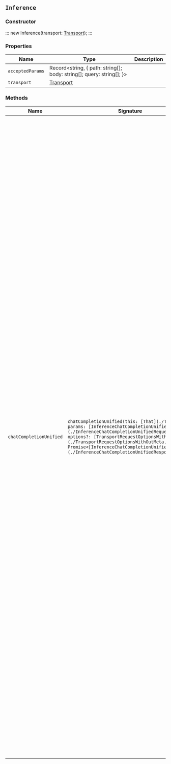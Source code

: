## `Inference`

### Constructor

:::
new Inference(transport: [Transport](./Transport.md));
:::

### Properties

| Name | Type | Description |
| - | - | - |
| `acceptedParams` | Record<string, { path: string[]; body: string[]; query: string[]; }> | &nbsp; |
| `transport` | [Transport](./Transport.md) | &nbsp; |

### Methods

| Name | Signature | Description |
| - | - | - |
| `chatCompletionUnified` | `chatCompletionUnified(this: [That](./That.md), params: [InferenceChatCompletionUnifiedRequest](./InferenceChatCompletionUnifiedRequest.md), options?: [TransportRequestOptionsWithOutMeta](./TransportRequestOptionsWithOutMeta.md)): Promise<[InferenceChatCompletionUnifiedResponse](./InferenceChatCompletionUnifiedResponse.md)>;` | Perform chat completion inference The chat completion inference API enables real-time responses for chat completion tasks by delivering answers incrementally, reducing response times during computation. It only works with the `chat_completion` task type for `openai` and `elastic` inference services. IMPORTANT: The inference APIs enable you to use certain services, such as built-in machine learning models (ELSER, E5), models uploaded through Eland, Cohere, OpenAI, Azure, Google AI Studio, Google Vertex AI, Anthropic, Watsonx.ai, or Hugging Face. For built-in models and models uploaded through Eland, the inference APIs offer an alternative way to use and manage trained models. However, if you do not plan to use the inference APIs to use these models or if you want to use non-NLP models, use the machine learning trained model APIs. NOTE: The `chat_completion` task type is only available within the _stream API and only supports streaming. The Chat completion inference API and the Stream inference API differ in their response structure and capabilities. The Chat completion inference API provides more comprehensive customization options through more fields and function calling support. If you use the `openai` service or the `elastic` service, use the Chat completion inference API. || `chatCompletionUnified` | `chatCompletionUnified(this: [That](./That.md), params: [InferenceChatCompletionUnifiedRequest](./InferenceChatCompletionUnifiedRequest.md), options?: [TransportRequestOptionsWithMeta](./TransportRequestOptionsWithMeta.md)): Promise<[TransportResult](./TransportResult.md)<[InferenceChatCompletionUnifiedResponse](./InferenceChatCompletionUnifiedResponse.md), unknown>>;` | &nbsp; || `chatCompletionUnified` | `chatCompletionUnified(this: [That](./That.md), params: [InferenceChatCompletionUnifiedRequest](./InferenceChatCompletionUnifiedRequest.md), options?: [TransportRequestOptions](./TransportRequestOptions.md)): Promise<[InferenceChatCompletionUnifiedResponse](./InferenceChatCompletionUnifiedResponse.md)>;` | &nbsp; || `completion` | `completion(this: [That](./That.md), params: [InferenceCompletionRequest](./InferenceCompletionRequest.md), options?: [TransportRequestOptionsWithOutMeta](./TransportRequestOptionsWithOutMeta.md)): Promise<[InferenceCompletionResponse](./InferenceCompletionResponse.md)>;` | Perform completion inference on the service || `completion` | `completion(this: [That](./That.md), params: [InferenceCompletionRequest](./InferenceCompletionRequest.md), options?: [TransportRequestOptionsWithMeta](./TransportRequestOptionsWithMeta.md)): Promise<[TransportResult](./TransportResult.md)<[InferenceCompletionResponse](./InferenceCompletionResponse.md), unknown>>;` | &nbsp; || `completion` | `completion(this: [That](./That.md), params: [InferenceCompletionRequest](./InferenceCompletionRequest.md), options?: [TransportRequestOptions](./TransportRequestOptions.md)): Promise<[InferenceCompletionResponse](./InferenceCompletionResponse.md)>;` | &nbsp; || `delete` | `delete(this: [That](./That.md), params: [InferenceDeleteRequest](./InferenceDeleteRequest.md), options?: [TransportRequestOptionsWithOutMeta](./TransportRequestOptionsWithOutMeta.md)): Promise<[InferenceDeleteResponse](./InferenceDeleteResponse.md)>;` | Delete an inference endpoint || `delete` | `delete(this: [That](./That.md), params: [InferenceDeleteRequest](./InferenceDeleteRequest.md), options?: [TransportRequestOptionsWithMeta](./TransportRequestOptionsWithMeta.md)): Promise<[TransportResult](./TransportResult.md)<[InferenceDeleteResponse](./InferenceDeleteResponse.md), unknown>>;` | &nbsp; || `delete` | `delete(this: [That](./That.md), params: [InferenceDeleteRequest](./InferenceDeleteRequest.md), options?: [TransportRequestOptions](./TransportRequestOptions.md)): Promise<[InferenceDeleteResponse](./InferenceDeleteResponse.md)>;` | &nbsp; || `get` | `get(this: [That](./That.md), params?: [InferenceGetRequest](./InferenceGetRequest.md), options?: [TransportRequestOptionsWithOutMeta](./TransportRequestOptionsWithOutMeta.md)): Promise<[InferenceGetResponse](./InferenceGetResponse.md)>;` | Get an inference endpoint || `get` | `get(this: [That](./That.md), params?: [InferenceGetRequest](./InferenceGetRequest.md), options?: [TransportRequestOptionsWithMeta](./TransportRequestOptionsWithMeta.md)): Promise<[TransportResult](./TransportResult.md)<[InferenceGetResponse](./InferenceGetResponse.md), unknown>>;` | &nbsp; || `get` | `get(this: [That](./That.md), params?: [InferenceGetRequest](./InferenceGetRequest.md), options?: [TransportRequestOptions](./TransportRequestOptions.md)): Promise<[InferenceGetResponse](./InferenceGetResponse.md)>;` | &nbsp; || `inference` | `inference(this: [That](./That.md), params: [InferenceInferenceRequest](./InferenceInferenceRequest.md), options?: [TransportRequestOptionsWithOutMeta](./TransportRequestOptionsWithOutMeta.md)): Promise<[InferenceInferenceResponse](./InferenceInferenceResponse.md)>;` | Perform inference on the service. This API enables you to use machine learning models to perform specific tasks on data that you provide as an input. It returns a response with the results of the tasks. The inference endpoint you use can perform one specific task that has been defined when the endpoint was created with the create inference API. For details about using this API with a service, such as Amazon Bedrock, Anthropic, or HuggingFace, refer to the service-specific documentation. > info > The inference APIs enable you to use certain services, such as built-in machine learning models (ELSER, E5), models uploaded through Eland, Cohere, OpenAI, Azure, Google AI Studio, Google Vertex AI, Anthropic, Watsonx.ai, or Hugging Face. For built-in models and models uploaded through Eland, the inference APIs offer an alternative way to use and manage trained models. However, if you do not plan to use the inference APIs to use these models or if you want to use non-NLP models, use the machine learning trained model APIs. || `inference` | `inference(this: [That](./That.md), params: [InferenceInferenceRequest](./InferenceInferenceRequest.md), options?: [TransportRequestOptionsWithMeta](./TransportRequestOptionsWithMeta.md)): Promise<[TransportResult](./TransportResult.md)<[InferenceInferenceResponse](./InferenceInferenceResponse.md), unknown>>;` | &nbsp; || `inference` | `inference(this: [That](./That.md), params: [InferenceInferenceRequest](./InferenceInferenceRequest.md), options?: [TransportRequestOptions](./TransportRequestOptions.md)): Promise<[InferenceInferenceResponse](./InferenceInferenceResponse.md)>;` | &nbsp; || `put` | `put(this: [That](./That.md), params: [InferencePutRequest](./InferencePutRequest.md), options?: [TransportRequestOptionsWithOutMeta](./TransportRequestOptionsWithOutMeta.md)): Promise<[InferencePutResponse](./InferencePutResponse.md)>;` | Create an inference endpoint. IMPORTANT: The inference APIs enable you to use certain services, such as built-in machine learning models (ELSER, E5), models uploaded through Eland, Cohere, OpenAI, Mistral, Azure OpenAI, Google AI Studio, Google Vertex AI, Anthropic, Watsonx.ai, or Hugging Face. For built-in models and models uploaded through Eland, the inference APIs offer an alternative way to use and manage trained models. However, if you do not plan to use the inference APIs to use these models or if you want to use non-NLP models, use the machine learning trained model APIs. || `put` | `put(this: [That](./That.md), params: [InferencePutRequest](./InferencePutRequest.md), options?: [TransportRequestOptionsWithMeta](./TransportRequestOptionsWithMeta.md)): Promise<[TransportResult](./TransportResult.md)<[InferencePutResponse](./InferencePutResponse.md), unknown>>;` | &nbsp; || `put` | `put(this: [That](./That.md), params: [InferencePutRequest](./InferencePutRequest.md), options?: [TransportRequestOptions](./TransportRequestOptions.md)): Promise<[InferencePutResponse](./InferencePutResponse.md)>;` | &nbsp; || `putAlibabacloud` | `putAlibabacloud(this: [That](./That.md), params: [InferencePutAlibabacloudRequest](./InferencePutAlibabacloudRequest.md), options?: [TransportRequestOptionsWithOutMeta](./TransportRequestOptionsWithOutMeta.md)): Promise<[InferencePutAlibabacloudResponse](./InferencePutAlibabacloudResponse.md)>;` | Create an AlibabaCloud AI Search inference endpoint. Create an inference endpoint to perform an inference task with the `alibabacloud-ai-search` service. || `putAlibabacloud` | `putAlibabacloud(this: [That](./That.md), params: [InferencePutAlibabacloudRequest](./InferencePutAlibabacloudRequest.md), options?: [TransportRequestOptionsWithMeta](./TransportRequestOptionsWithMeta.md)): Promise<[TransportResult](./TransportResult.md)<[InferencePutAlibabacloudResponse](./InferencePutAlibabacloudResponse.md), unknown>>;` | &nbsp; || `putAlibabacloud` | `putAlibabacloud(this: [That](./That.md), params: [InferencePutAlibabacloudRequest](./InferencePutAlibabacloudRequest.md), options?: [TransportRequestOptions](./TransportRequestOptions.md)): Promise<[InferencePutAlibabacloudResponse](./InferencePutAlibabacloudResponse.md)>;` | &nbsp; || `putAmazonbedrock` | `putAmazonbedrock(this: [That](./That.md), params: [InferencePutAmazonbedrockRequest](./InferencePutAmazonbedrockRequest.md), options?: [TransportRequestOptionsWithOutMeta](./TransportRequestOptionsWithOutMeta.md)): Promise<[InferencePutAmazonbedrockResponse](./InferencePutAmazonbedrockResponse.md)>;` | Create an Amazon Bedrock inference endpoint. Creates an inference endpoint to perform an inference task with the `amazonbedrock` service. > info > You need to provide the access and secret keys only once, during the inference model creation. The get inference API does not retrieve your access or secret keys. After creating the inference model, you cannot change the associated key pairs. If you want to use a different access and secret key pair, delete the inference model and recreate it with the same name and the updated keys. || `putAmazonbedrock` | `putAmazonbedrock(this: [That](./That.md), params: [InferencePutAmazonbedrockRequest](./InferencePutAmazonbedrockRequest.md), options?: [TransportRequestOptionsWithMeta](./TransportRequestOptionsWithMeta.md)): Promise<[TransportResult](./TransportResult.md)<[InferencePutAmazonbedrockResponse](./InferencePutAmazonbedrockResponse.md), unknown>>;` | &nbsp; || `putAmazonbedrock` | `putAmazonbedrock(this: [That](./That.md), params: [InferencePutAmazonbedrockRequest](./InferencePutAmazonbedrockRequest.md), options?: [TransportRequestOptions](./TransportRequestOptions.md)): Promise<[InferencePutAmazonbedrockResponse](./InferencePutAmazonbedrockResponse.md)>;` | &nbsp; || `putAnthropic` | `putAnthropic(this: [That](./That.md), params: [InferencePutAnthropicRequest](./InferencePutAnthropicRequest.md), options?: [TransportRequestOptionsWithOutMeta](./TransportRequestOptionsWithOutMeta.md)): Promise<[InferencePutAnthropicResponse](./InferencePutAnthropicResponse.md)>;` | Create an Anthropic inference endpoint. Create an inference endpoint to perform an inference task with the `anthropic` service. || `putAnthropic` | `putAnthropic(this: [That](./That.md), params: [InferencePutAnthropicRequest](./InferencePutAnthropicRequest.md), options?: [TransportRequestOptionsWithMeta](./TransportRequestOptionsWithMeta.md)): Promise<[TransportResult](./TransportResult.md)<[InferencePutAnthropicResponse](./InferencePutAnthropicResponse.md), unknown>>;` | &nbsp; || `putAnthropic` | `putAnthropic(this: [That](./That.md), params: [InferencePutAnthropicRequest](./InferencePutAnthropicRequest.md), options?: [TransportRequestOptions](./TransportRequestOptions.md)): Promise<[InferencePutAnthropicResponse](./InferencePutAnthropicResponse.md)>;` | &nbsp; || `putAzureaistudio` | `putAzureaistudio(this: [That](./That.md), params: [InferencePutAzureaistudioRequest](./InferencePutAzureaistudioRequest.md), options?: [TransportRequestOptionsWithOutMeta](./TransportRequestOptionsWithOutMeta.md)): Promise<[InferencePutAzureaistudioResponse](./InferencePutAzureaistudioResponse.md)>;` | Create an Azure AI studio inference endpoint. Create an inference endpoint to perform an inference task with the `azureaistudio` service. || `putAzureaistudio` | `putAzureaistudio(this: [That](./That.md), params: [InferencePutAzureaistudioRequest](./InferencePutAzureaistudioRequest.md), options?: [TransportRequestOptionsWithMeta](./TransportRequestOptionsWithMeta.md)): Promise<[TransportResult](./TransportResult.md)<[InferencePutAzureaistudioResponse](./InferencePutAzureaistudioResponse.md), unknown>>;` | &nbsp; || `putAzureaistudio` | `putAzureaistudio(this: [That](./That.md), params: [InferencePutAzureaistudioRequest](./InferencePutAzureaistudioRequest.md), options?: [TransportRequestOptions](./TransportRequestOptions.md)): Promise<[InferencePutAzureaistudioResponse](./InferencePutAzureaistudioResponse.md)>;` | &nbsp; || `putAzureopenai` | `putAzureopenai(this: [That](./That.md), params: [InferencePutAzureopenaiRequest](./InferencePutAzureopenaiRequest.md), options?: [TransportRequestOptionsWithOutMeta](./TransportRequestOptionsWithOutMeta.md)): Promise<[InferencePutAzureopenaiResponse](./InferencePutAzureopenaiResponse.md)>;` | Create an Azure OpenAI inference endpoint. Create an inference endpoint to perform an inference task with the `azureopenai` service. The list of chat completion models that you can choose from in your Azure OpenAI deployment include: * [GPT-4 and GPT-4 Turbo models](https://learn.microsoft.com/en-us/azure/ai-services/openai/concepts/models?tabs=global-standard%2Cstandard-chat-completions#gpt-4-and-gpt-4-turbo-models) * [GPT-3.5](https://learn.microsoft.com/en-us/azure/ai-services/openai/concepts/models?tabs=global-standard%2Cstandard-chat-completions#gpt-35) The list of embeddings models that you can choose from in your deployment can be found in the [Azure models documentation](https://learn.microsoft.com/en-us/azure/ai-services/openai/concepts/models?tabs=global-standard%2Cstandard-chat-completions#embeddings). || `putAzureopenai` | `putAzureopenai(this: [That](./That.md), params: [InferencePutAzureopenaiRequest](./InferencePutAzureopenaiRequest.md), options?: [TransportRequestOptionsWithMeta](./TransportRequestOptionsWithMeta.md)): Promise<[TransportResult](./TransportResult.md)<[InferencePutAzureopenaiResponse](./InferencePutAzureopenaiResponse.md), unknown>>;` | &nbsp; || `putAzureopenai` | `putAzureopenai(this: [That](./That.md), params: [InferencePutAzureopenaiRequest](./InferencePutAzureopenaiRequest.md), options?: [TransportRequestOptions](./TransportRequestOptions.md)): Promise<[InferencePutAzureopenaiResponse](./InferencePutAzureopenaiResponse.md)>;` | &nbsp; || `putCohere` | `putCohere(this: [That](./That.md), params: [InferencePutCohereRequest](./InferencePutCohereRequest.md), options?: [TransportRequestOptionsWithOutMeta](./TransportRequestOptionsWithOutMeta.md)): Promise<[InferencePutCohereResponse](./InferencePutCohereResponse.md)>;` | Create a Cohere inference endpoint. Create an inference endpoint to perform an inference task with the `cohere` service. || `putCohere` | `putCohere(this: [That](./That.md), params: [InferencePutCohereRequest](./InferencePutCohereRequest.md), options?: [TransportRequestOptionsWithMeta](./TransportRequestOptionsWithMeta.md)): Promise<[TransportResult](./TransportResult.md)<[InferencePutCohereResponse](./InferencePutCohereResponse.md), unknown>>;` | &nbsp; || `putCohere` | `putCohere(this: [That](./That.md), params: [InferencePutCohereRequest](./InferencePutCohereRequest.md), options?: [TransportRequestOptions](./TransportRequestOptions.md)): Promise<[InferencePutCohereResponse](./InferencePutCohereResponse.md)>;` | &nbsp; || `putElasticsearch` | `putElasticsearch(this: [That](./That.md), params: [InferencePutElasticsearchRequest](./InferencePutElasticsearchRequest.md), options?: [TransportRequestOptionsWithOutMeta](./TransportRequestOptionsWithOutMeta.md)): Promise<[InferencePutElasticsearchResponse](./InferencePutElasticsearchResponse.md)>;` | Create an Elasticsearch inference endpoint. Create an inference endpoint to perform an inference task with the `elasticsearch` service. > info > Your Elasticsearch deployment contains preconfigured ELSER and E5 inference endpoints, you only need to create the enpoints using the API if you want to customize the settings. If you use the ELSER or the E5 model through the `elasticsearch` service, the API request will automatically download and deploy the model if it isn't downloaded yet. > info > You might see a 502 bad gateway error in the response when using the Kibana Console. This error usually just reflects a timeout, while the model downloads in the background. You can check the download progress in the Machine Learning UI. If using the Python client, you can set the timeout parameter to a higher value. After creating the endpoint, wait for the model deployment to complete before using it. To verify the deployment status, use the get trained model statistics API. Look for `"state": "fully_allocated"` in the response and ensure that the `"allocation_count"` matches the `"target_allocation_count"`. Avoid creating multiple endpoints for the same model unless required, as each endpoint consumes significant resources. || `putElasticsearch` | `putElasticsearch(this: [That](./That.md), params: [InferencePutElasticsearchRequest](./InferencePutElasticsearchRequest.md), options?: [TransportRequestOptionsWithMeta](./TransportRequestOptionsWithMeta.md)): Promise<[TransportResult](./TransportResult.md)<[InferencePutElasticsearchResponse](./InferencePutElasticsearchResponse.md), unknown>>;` | &nbsp; || `putElasticsearch` | `putElasticsearch(this: [That](./That.md), params: [InferencePutElasticsearchRequest](./InferencePutElasticsearchRequest.md), options?: [TransportRequestOptions](./TransportRequestOptions.md)): Promise<[InferencePutElasticsearchResponse](./InferencePutElasticsearchResponse.md)>;` | &nbsp; || `putElser` | `putElser(this: [That](./That.md), params: [InferencePutElserRequest](./InferencePutElserRequest.md), options?: [TransportRequestOptionsWithOutMeta](./TransportRequestOptionsWithOutMeta.md)): Promise<[InferencePutElserResponse](./InferencePutElserResponse.md)>;` | Create an ELSER inference endpoint. Create an inference endpoint to perform an inference task with the `elser` service. You can also deploy ELSER by using the Elasticsearch inference integration. > info > Your Elasticsearch deployment contains a preconfigured ELSER inference endpoint, you only need to create the enpoint using the API if you want to customize the settings. The API request will automatically download and deploy the ELSER model if it isn't already downloaded. > info > You might see a 502 bad gateway error in the response when using the Kibana Console. This error usually just reflects a timeout, while the model downloads in the background. You can check the download progress in the Machine Learning UI. If using the Python client, you can set the timeout parameter to a higher value. After creating the endpoint, wait for the model deployment to complete before using it. To verify the deployment status, use the get trained model statistics API. Look for `"state": "fully_allocated"` in the response and ensure that the `"allocation_count"` matches the `"target_allocation_count"`. Avoid creating multiple endpoints for the same model unless required, as each endpoint consumes significant resources. || `putElser` | `putElser(this: [That](./That.md), params: [InferencePutElserRequest](./InferencePutElserRequest.md), options?: [TransportRequestOptionsWithMeta](./TransportRequestOptionsWithMeta.md)): Promise<[TransportResult](./TransportResult.md)<[InferencePutElserResponse](./InferencePutElserResponse.md), unknown>>;` | &nbsp; || `putElser` | `putElser(this: [That](./That.md), params: [InferencePutElserRequest](./InferencePutElserRequest.md), options?: [TransportRequestOptions](./TransportRequestOptions.md)): Promise<[InferencePutElserResponse](./InferencePutElserResponse.md)>;` | &nbsp; || `putGoogleaistudio` | `putGoogleaistudio(this: [That](./That.md), params: [InferencePutGoogleaistudioRequest](./InferencePutGoogleaistudioRequest.md), options?: [TransportRequestOptionsWithOutMeta](./TransportRequestOptionsWithOutMeta.md)): Promise<[InferencePutGoogleaistudioResponse](./InferencePutGoogleaistudioResponse.md)>;` | Create an Google AI Studio inference endpoint. Create an inference endpoint to perform an inference task with the `googleaistudio` service. || `putGoogleaistudio` | `putGoogleaistudio(this: [That](./That.md), params: [InferencePutGoogleaistudioRequest](./InferencePutGoogleaistudioRequest.md), options?: [TransportRequestOptionsWithMeta](./TransportRequestOptionsWithMeta.md)): Promise<[TransportResult](./TransportResult.md)<[InferencePutGoogleaistudioResponse](./InferencePutGoogleaistudioResponse.md), unknown>>;` | &nbsp; || `putGoogleaistudio` | `putGoogleaistudio(this: [That](./That.md), params: [InferencePutGoogleaistudioRequest](./InferencePutGoogleaistudioRequest.md), options?: [TransportRequestOptions](./TransportRequestOptions.md)): Promise<[InferencePutGoogleaistudioResponse](./InferencePutGoogleaistudioResponse.md)>;` | &nbsp; || `putGooglevertexai` | `putGooglevertexai(this: [That](./That.md), params: [InferencePutGooglevertexaiRequest](./InferencePutGooglevertexaiRequest.md), options?: [TransportRequestOptionsWithOutMeta](./TransportRequestOptionsWithOutMeta.md)): Promise<[InferencePutGooglevertexaiResponse](./InferencePutGooglevertexaiResponse.md)>;` | Create a Google Vertex AI inference endpoint. Create an inference endpoint to perform an inference task with the `googlevertexai` service. || `putGooglevertexai` | `putGooglevertexai(this: [That](./That.md), params: [InferencePutGooglevertexaiRequest](./InferencePutGooglevertexaiRequest.md), options?: [TransportRequestOptionsWithMeta](./TransportRequestOptionsWithMeta.md)): Promise<[TransportResult](./TransportResult.md)<[InferencePutGooglevertexaiResponse](./InferencePutGooglevertexaiResponse.md), unknown>>;` | &nbsp; || `putGooglevertexai` | `putGooglevertexai(this: [That](./That.md), params: [InferencePutGooglevertexaiRequest](./InferencePutGooglevertexaiRequest.md), options?: [TransportRequestOptions](./TransportRequestOptions.md)): Promise<[InferencePutGooglevertexaiResponse](./InferencePutGooglevertexaiResponse.md)>;` | &nbsp; || `putHuggingFace` | `putHuggingFace(this: [That](./That.md), params: [InferencePutHuggingFaceRequest](./InferencePutHuggingFaceRequest.md), options?: [TransportRequestOptionsWithOutMeta](./TransportRequestOptionsWithOutMeta.md)): Promise<[InferencePutHuggingFaceResponse](./InferencePutHuggingFaceResponse.md)>;` | Create a Hugging Face inference endpoint. Create an inference endpoint to perform an inference task with the `hugging_face` service. You must first create an inference endpoint on the Hugging Face endpoint page to get an endpoint URL. Select the model you want to use on the new endpoint creation page (for example `intfloat/e5-small-v2`), then select the sentence embeddings task under the advanced configuration section. Create the endpoint and copy the URL after the endpoint initialization has been finished. The following models are recommended for the Hugging Face service: * `all-MiniLM-L6-v2` * `all-MiniLM-L12-v2` * `all-mpnet-base-v2` * `e5-base-v2` * `e5-small-v2` * `multilingual-e5-base` * `multilingual-e5-small` || `putHuggingFace` | `putHuggingFace(this: [That](./That.md), params: [InferencePutHuggingFaceRequest](./InferencePutHuggingFaceRequest.md), options?: [TransportRequestOptionsWithMeta](./TransportRequestOptionsWithMeta.md)): Promise<[TransportResult](./TransportResult.md)<[InferencePutHuggingFaceResponse](./InferencePutHuggingFaceResponse.md), unknown>>;` | &nbsp; || `putHuggingFace` | `putHuggingFace(this: [That](./That.md), params: [InferencePutHuggingFaceRequest](./InferencePutHuggingFaceRequest.md), options?: [TransportRequestOptions](./TransportRequestOptions.md)): Promise<[InferencePutHuggingFaceResponse](./InferencePutHuggingFaceResponse.md)>;` | &nbsp; || `putJinaai` | `putJinaai(this: [That](./That.md), params: [InferencePutJinaaiRequest](./InferencePutJinaaiRequest.md), options?: [TransportRequestOptionsWithOutMeta](./TransportRequestOptionsWithOutMeta.md)): Promise<[InferencePutJinaaiResponse](./InferencePutJinaaiResponse.md)>;` | Create an JinaAI inference endpoint. Create an inference endpoint to perform an inference task with the `jinaai` service. To review the available `rerank` models, refer to < https://jina.ai/reranker > . To review the available `text_embedding` models, refer to the < https://jina.ai/embeddings/ > . || `putJinaai` | `putJinaai(this: [That](./That.md), params: [InferencePutJinaaiRequest](./InferencePutJinaaiRequest.md), options?: [TransportRequestOptionsWithMeta](./TransportRequestOptionsWithMeta.md)): Promise<[TransportResult](./TransportResult.md)<[InferencePutJinaaiResponse](./InferencePutJinaaiResponse.md), unknown>>;` | &nbsp; || `putJinaai` | `putJinaai(this: [That](./That.md), params: [InferencePutJinaaiRequest](./InferencePutJinaaiRequest.md), options?: [TransportRequestOptions](./TransportRequestOptions.md)): Promise<[InferencePutJinaaiResponse](./InferencePutJinaaiResponse.md)>;` | &nbsp; || `putMistral` | `putMistral(this: [That](./That.md), params: [InferencePutMistralRequest](./InferencePutMistralRequest.md), options?: [TransportRequestOptionsWithOutMeta](./TransportRequestOptionsWithOutMeta.md)): Promise<[InferencePutMistralResponse](./InferencePutMistralResponse.md)>;` | Create a Mistral inference endpoint. Creates an inference endpoint to perform an inference task with the `mistral` service. || `putMistral` | `putMistral(this: [That](./That.md), params: [InferencePutMistralRequest](./InferencePutMistralRequest.md), options?: [TransportRequestOptionsWithMeta](./TransportRequestOptionsWithMeta.md)): Promise<[TransportResult](./TransportResult.md)<[InferencePutMistralResponse](./InferencePutMistralResponse.md), unknown>>;` | &nbsp; || `putMistral` | `putMistral(this: [That](./That.md), params: [InferencePutMistralRequest](./InferencePutMistralRequest.md), options?: [TransportRequestOptions](./TransportRequestOptions.md)): Promise<[InferencePutMistralResponse](./InferencePutMistralResponse.md)>;` | &nbsp; || `putOpenai` | `putOpenai(this: [That](./That.md), params: [InferencePutOpenaiRequest](./InferencePutOpenaiRequest.md), options?: [TransportRequestOptionsWithOutMeta](./TransportRequestOptionsWithOutMeta.md)): Promise<[InferencePutOpenaiResponse](./InferencePutOpenaiResponse.md)>;` | Create an OpenAI inference endpoint. Create an inference endpoint to perform an inference task with the `openai` service or `openai` compatible APIs. || `putOpenai` | `putOpenai(this: [That](./That.md), params: [InferencePutOpenaiRequest](./InferencePutOpenaiRequest.md), options?: [TransportRequestOptionsWithMeta](./TransportRequestOptionsWithMeta.md)): Promise<[TransportResult](./TransportResult.md)<[InferencePutOpenaiResponse](./InferencePutOpenaiResponse.md), unknown>>;` | &nbsp; || `putOpenai` | `putOpenai(this: [That](./That.md), params: [InferencePutOpenaiRequest](./InferencePutOpenaiRequest.md), options?: [TransportRequestOptions](./TransportRequestOptions.md)): Promise<[InferencePutOpenaiResponse](./InferencePutOpenaiResponse.md)>;` | &nbsp; || `putVoyageai` | `putVoyageai(this: [That](./That.md), params: [InferencePutVoyageaiRequest](./InferencePutVoyageaiRequest.md), options?: [TransportRequestOptionsWithOutMeta](./TransportRequestOptionsWithOutMeta.md)): Promise<[InferencePutVoyageaiResponse](./InferencePutVoyageaiResponse.md)>;` | Create a VoyageAI inference endpoint. Create an inference endpoint to perform an inference task with the `voyageai` service. Avoid creating multiple endpoints for the same model unless required, as each endpoint consumes significant resources. || `putVoyageai` | `putVoyageai(this: [That](./That.md), params: [InferencePutVoyageaiRequest](./InferencePutVoyageaiRequest.md), options?: [TransportRequestOptionsWithMeta](./TransportRequestOptionsWithMeta.md)): Promise<[TransportResult](./TransportResult.md)<[InferencePutVoyageaiResponse](./InferencePutVoyageaiResponse.md), unknown>>;` | &nbsp; || `putVoyageai` | `putVoyageai(this: [That](./That.md), params: [InferencePutVoyageaiRequest](./InferencePutVoyageaiRequest.md), options?: [TransportRequestOptions](./TransportRequestOptions.md)): Promise<[InferencePutVoyageaiResponse](./InferencePutVoyageaiResponse.md)>;` | &nbsp; || `putWatsonx` | `putWatsonx(this: [That](./That.md), params: [InferencePutWatsonxRequest](./InferencePutWatsonxRequest.md), options?: [TransportRequestOptionsWithOutMeta](./TransportRequestOptionsWithOutMeta.md)): Promise<[InferencePutWatsonxResponse](./InferencePutWatsonxResponse.md)>;` | Create a Watsonx inference endpoint. Create an inference endpoint to perform an inference task with the `watsonxai` service. You need an IBM Cloud Databases for Elasticsearch deployment to use the `watsonxai` inference service. You can provision one through the IBM catalog, the Cloud Databases CLI plug-in, the Cloud Databases API, or Terraform. || `putWatsonx` | `putWatsonx(this: [That](./That.md), params: [InferencePutWatsonxRequest](./InferencePutWatsonxRequest.md), options?: [TransportRequestOptionsWithMeta](./TransportRequestOptionsWithMeta.md)): Promise<[TransportResult](./TransportResult.md)<[InferencePutWatsonxResponse](./InferencePutWatsonxResponse.md), unknown>>;` | &nbsp; || `putWatsonx` | `putWatsonx(this: [That](./That.md), params: [InferencePutWatsonxRequest](./InferencePutWatsonxRequest.md), options?: [TransportRequestOptions](./TransportRequestOptions.md)): Promise<[InferencePutWatsonxResponse](./InferencePutWatsonxResponse.md)>;` | &nbsp; || `rerank` | `rerank(this: [That](./That.md), params: [InferenceRerankRequest](./InferenceRerankRequest.md), options?: [TransportRequestOptionsWithOutMeta](./TransportRequestOptionsWithOutMeta.md)): Promise<[InferenceRerankResponse](./InferenceRerankResponse.md)>;` | Perform rereanking inference on the service || `rerank` | `rerank(this: [That](./That.md), params: [InferenceRerankRequest](./InferenceRerankRequest.md), options?: [TransportRequestOptionsWithMeta](./TransportRequestOptionsWithMeta.md)): Promise<[TransportResult](./TransportResult.md)<[InferenceRerankResponse](./InferenceRerankResponse.md), unknown>>;` | &nbsp; || `rerank` | `rerank(this: [That](./That.md), params: [InferenceRerankRequest](./InferenceRerankRequest.md), options?: [TransportRequestOptions](./TransportRequestOptions.md)): Promise<[InferenceRerankResponse](./InferenceRerankResponse.md)>;` | &nbsp; || `sparseEmbedding` | `sparseEmbedding(this: [That](./That.md), params: [InferenceSparseEmbeddingRequest](./InferenceSparseEmbeddingRequest.md), options?: [TransportRequestOptionsWithOutMeta](./TransportRequestOptionsWithOutMeta.md)): Promise<[InferenceSparseEmbeddingResponse](./InferenceSparseEmbeddingResponse.md)>;` | Perform sparse embedding inference on the service || `sparseEmbedding` | `sparseEmbedding(this: [That](./That.md), params: [InferenceSparseEmbeddingRequest](./InferenceSparseEmbeddingRequest.md), options?: [TransportRequestOptionsWithMeta](./TransportRequestOptionsWithMeta.md)): Promise<[TransportResult](./TransportResult.md)<[InferenceSparseEmbeddingResponse](./InferenceSparseEmbeddingResponse.md), unknown>>;` | &nbsp; || `sparseEmbedding` | `sparseEmbedding(this: [That](./That.md), params: [InferenceSparseEmbeddingRequest](./InferenceSparseEmbeddingRequest.md), options?: [TransportRequestOptions](./TransportRequestOptions.md)): Promise<[InferenceSparseEmbeddingResponse](./InferenceSparseEmbeddingResponse.md)>;` | &nbsp; || `streamCompletion` | `streamCompletion(this: [That](./That.md), params: [InferenceStreamCompletionRequest](./InferenceStreamCompletionRequest.md), options?: [TransportRequestOptionsWithOutMeta](./TransportRequestOptionsWithOutMeta.md)): Promise<[InferenceStreamCompletionResponse](./InferenceStreamCompletionResponse.md)>;` | Perform streaming inference. Get real-time responses for completion tasks by delivering answers incrementally, reducing response times during computation. This API works only with the completion task type. IMPORTANT: The inference APIs enable you to use certain services, such as built-in machine learning models (ELSER, E5), models uploaded through Eland, Cohere, OpenAI, Azure, Google AI Studio, Google Vertex AI, Anthropic, Watsonx.ai, or Hugging Face. For built-in models and models uploaded through Eland, the inference APIs offer an alternative way to use and manage trained models. However, if you do not plan to use the inference APIs to use these models or if you want to use non-NLP models, use the machine learning trained model APIs. This API requires the `monitor_inference` cluster privilege (the built-in `inference_admin` and `inference_user` roles grant this privilege). You must use a client that supports streaming. || `streamCompletion` | `streamCompletion(this: [That](./That.md), params: [InferenceStreamCompletionRequest](./InferenceStreamCompletionRequest.md), options?: [TransportRequestOptionsWithMeta](./TransportRequestOptionsWithMeta.md)): Promise<[TransportResult](./TransportResult.md)<[InferenceStreamCompletionResponse](./InferenceStreamCompletionResponse.md), unknown>>;` | &nbsp; || `streamCompletion` | `streamCompletion(this: [That](./That.md), params: [InferenceStreamCompletionRequest](./InferenceStreamCompletionRequest.md), options?: [TransportRequestOptions](./TransportRequestOptions.md)): Promise<[InferenceStreamCompletionResponse](./InferenceStreamCompletionResponse.md)>;` | &nbsp; || `textEmbedding` | `textEmbedding(this: [That](./That.md), params: [InferenceTextEmbeddingRequest](./InferenceTextEmbeddingRequest.md), options?: [TransportRequestOptionsWithOutMeta](./TransportRequestOptionsWithOutMeta.md)): Promise<[InferenceTextEmbeddingResponse](./InferenceTextEmbeddingResponse.md)>;` | Perform text embedding inference on the service || `textEmbedding` | `textEmbedding(this: [That](./That.md), params: [InferenceTextEmbeddingRequest](./InferenceTextEmbeddingRequest.md), options?: [TransportRequestOptionsWithMeta](./TransportRequestOptionsWithMeta.md)): Promise<[TransportResult](./TransportResult.md)<[InferenceTextEmbeddingResponse](./InferenceTextEmbeddingResponse.md), unknown>>;` | &nbsp; || `textEmbedding` | `textEmbedding(this: [That](./That.md), params: [InferenceTextEmbeddingRequest](./InferenceTextEmbeddingRequest.md), options?: [TransportRequestOptions](./TransportRequestOptions.md)): Promise<[InferenceTextEmbeddingResponse](./InferenceTextEmbeddingResponse.md)>;` | &nbsp; || `update` | `update(this: [That](./That.md), params: [InferenceUpdateRequest](./InferenceUpdateRequest.md), options?: [TransportRequestOptionsWithOutMeta](./TransportRequestOptionsWithOutMeta.md)): Promise<[InferenceUpdateResponse](./InferenceUpdateResponse.md)>;` | Update an inference endpoint. Modify `task_settings`, secrets (within `service_settings`), or `num_allocations` for an inference endpoint, depending on the specific endpoint service and `task_type`. IMPORTANT: The inference APIs enable you to use certain services, such as built-in machine learning models (ELSER, E5), models uploaded through Eland, Cohere, OpenAI, Azure, Google AI Studio, Google Vertex AI, Anthropic, Watsonx.ai, or Hugging Face. For built-in models and models uploaded through Eland, the inference APIs offer an alternative way to use and manage trained models. However, if you do not plan to use the inference APIs to use these models or if you want to use non-NLP models, use the machine learning trained model APIs. || `update` | `update(this: [That](./That.md), params: [InferenceUpdateRequest](./InferenceUpdateRequest.md), options?: [TransportRequestOptionsWithMeta](./TransportRequestOptionsWithMeta.md)): Promise<[TransportResult](./TransportResult.md)<[InferenceUpdateResponse](./InferenceUpdateResponse.md), unknown>>;` | &nbsp; || `update` | `update(this: [That](./That.md), params: [InferenceUpdateRequest](./InferenceUpdateRequest.md), options?: [TransportRequestOptions](./TransportRequestOptions.md)): Promise<[InferenceUpdateResponse](./InferenceUpdateResponse.md)>;` | &nbsp; |